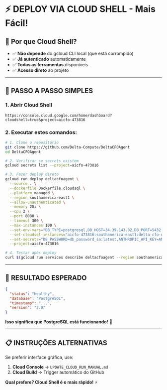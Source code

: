 # ⚡ DEPLOY VIA CLOUD SHELL - Mais Fácil!

## 🎯 **Por que Cloud Shell?**
- ✅ **Não depende** do gcloud CLI local (que está corrompido)
- ✅ **Já autenticado** automaticamente
- ✅ **Todas as ferramentas** disponíveis
- ✅ **Acesso direto** ao projeto

---

## 🚀 **PASSO A PASSO SIMPLES**

### **1. Abrir Cloud Shell**
```
https://console.cloud.google.com/home/dashboard?cloudshell=true&project=aicfo-473816
```

### **2. Executar estes comandos:**

```bash
# 1. Clone o repositório
git clone https://github.com/Delta-Compute/DeltaCFOAgent
cd DeltaCFOAgent

# 2. Verificar se secrets existem
gcloud secrets list --project=aicfo-473816

# 3. Fazer deploy direto
gcloud run deploy deltacfoagent \
  --source . \
  --dockerfile Dockerfile.cloudsql \
  --platform managed \
  --region southamerica-east1 \
  --allow-unauthenticated \
  --memory 2Gi \
  --cpu 2 \
  --port 8080 \
  --timeout 300 \
  --max-instances 100 \
  --set-env-vars="DB_TYPE=postgresql,DB_HOST=34.39.143.82,DB_PORT=5432,DB_NAME=delta_cfo,DB_USER=delta_user,DB_SOCKET_PATH=/cloudsql/aicfo-473816:southamerica-east1:delta-cfo-db,FLASK_ENV=production" \
  --set-cloudsql-instances="aicfo-473816:southamerica-east1:delta-cfo-db" \
  --set-secrets="DB_PASSWORD=db_password_sa:latest,ANTHROPIC_API_KEY=ANTHROPIC_API_KEY:latest" \
  --project=aicfo-473816

# 4. Testar após deploy
curl $(gcloud run services describe deltacfoagent --region southamerica-east1 --project=aicfo-473816 --format="value(status.url)")/health
```

---

## 🎯 **RESULTADO ESPERADO**

```json
{
  "status": "healthy",
  "database": "PostgreSQL",
  "timestamp": "...",
  "version": "2.0"
}
```

**Isso significa que PostgreSQL está funcionando!** 🎉

---

## 📋 **INSTRUÇÕES ALTERNATIVAS**

Se preferir interface gráfica, use:
1. **Cloud Console** → `UPDATE_CLOUD_RUN_MANUAL.md`
2. **Cloud Build** → Trigger automático do GitHub

**Qual prefere? Cloud Shell é o mais rápido!** ⚡